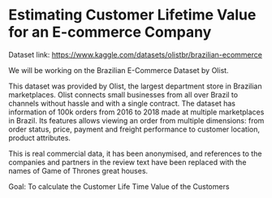 # Estimating Customer Lifetime Value for an E-commerce Company

Dataset link: https://www.kaggle.com/datasets/olistbr/brazilian-ecommerce

We will be working on the Brazilian E-Commerce Dataset by Olist.

This dataset was provided by Olist, the largest department store in Brazilian marketplaces. 
Olist connects small businesses from all over Brazil to channels without hassle and with a single contract. 
The dataset has information of 100k orders from 2016 to 2018 made at multiple marketplaces in Brazil. 
Its features allows viewing an order from multiple dimensions: from order status, price, payment and freight performance to customer location, product attributes.

This is real commercial data, it has been anonymised, and references to the companies and partners in the review text have been replaced with the names of Game of Thrones great houses.

Goal: To calculate the Customer Life Time Value of the Customers
